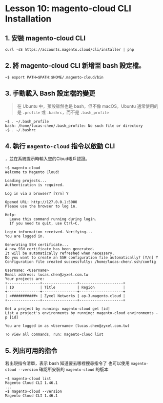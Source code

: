 # Lesson 10: magento-cloud CLI Installation

## 1. 安裝 magento-cloud CLI

`curl -sS https://accounts.magento.cloud/cli/installer | php`

## 2. 將 magento-cloud CLI 新增至 bash 設定檔。

```
~$ export PATH=$PATH:$HOME/.magento-cloud/bin
```

## 3. 手動載入 Bash 設定檔的變更

> 在 Ubuntu 中，預設雖然也是 bash，但不像 macOS，Ubuntu 通常使用的是 `.profile` 或 `.bashrc`，而不是 `.bash_profile`

```
~$ . ~/.bash_profile
bash: /home/lucas-chen/.bash_profile: No such file or directory
~$ . ~/.bashrc
```

## 4. 執行 `magento-cloud` 指令以啟動 CLI

，並在系統提示時輸入您的Cloud帳戶認證。

```
~$ magento-cloud
Welcome to Magento Cloud!

Loading projects...
Authentication is required.

Log in via a browser? [Y/n] Y

Opened URL: http://127.0.0.1:5000
Please use the browser to log in.

Help:
  Leave this command running during login.
  If you need to quit, use Ctrl+C.

Login information received. Verifying...
You are logged in.

Generating SSH certificate...
A new SSH certificate has been generated.
It will be automatically refreshed when necessary.
Do you want to create an SSH configuration file automatically? [Y/n] Y
Configuration file created successfully: /home/lucas-chen/.ssh/config

Username: <Username>
Email address: lucas.chen@zyxel.com.tw
Your projects are:
+---------------+----------------+--------------------+
| ID            | Title          | Region             |
+---------------+----------------+--------------------+
| <###########> | Zyxel Networks | ap-3.magento.cloud |
+---------------+----------------+--------------------+

Get a project by running: magento-cloud get [id]
List a project's environments by running: magento-cloud environments -p [id]

You are logged in as <Username> (lucas.chen@zyxel.com.tw)

To view all commands, run: magento-cloud list
```

## 5. 列出可用的指令

若出現指令清單，表示 bash 知道要去哪裡搜尋指令了
也可以使用 `magento-cloud --version` 確認所安裝的 `magento-cloud` 的版本

```
~$ magento-cloud list
Magento Cloud CLI 1.46.1
...
~$ magento-cloud --version
Magento Cloud CLI 1.46.1
```
